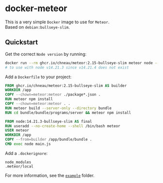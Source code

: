 # docker-meteor

This is a very simple `Docker` image to use for `Meteor`.  
Based on `debian:bullseye-slim`.

## Quickstart

Get the correct `Node version` by running:

```bash
docker run --rm ghcr.io/chneau/meteor:2.15-bullseye-slim meteor node --version
# to use with node v14.21.3 since v14.21.4 does not exist
```

Add a `Dockerfile` to your project:

```Dockerfile
FROM ghcr.io/chneau/meteor:2.15-bullseye-slim AS builder
WORKDIR /app
COPY --chown=meteor:meteor ./package*.json .
RUN meteor npm install
COPY --chown=meteor:meteor . .
RUN meteor build --server-only --directory bundle
RUN cd bundle/bundle/programs/server && meteor npm install

FROM node:14.21.3-bullseye-slim AS final
RUN useradd --no-create-home --shell /bin/bash meteor
USER meteor
WORKDIR /app
COPY --from=builder /app/bundle/bundle .
CMD exec node main.js
```

Add a `.dockerignore`:

```
node_modules
.meteor/local
```

For more information, see the [`example`](https://github.com/chneau/docker-meteor/tree/master/example) folder.
